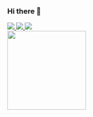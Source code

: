 ### Hi there 🏀
<div>
  <a href="https://gist.github.com/gold24park">
    <img src="https://img.shields.io/badge/gist-333?style=flat&logo=github&logoColor=white">
  </a>
  <a href="https://jizard.tistory.com">
    <img src="https://img.shields.io/badge/blog-333?style=flat&logo=tistory&logoColor=white">
  </a>
  <a href="https://pypi.org/user/gold24park">
    <img src="https://img.shields.io/badge/pypi-333?style=flat&logo=pypi&logoColor=white">
  </a>
</div>
<!-- Github Stats -->
<div class="container">
  <img style="height: 180px;" class="img" src="https://github-readme-stats.vercel.app/api/top-langs/?username=gold24park&layout=compact&theme=apprentice&hide_border=true" /></div>
</div>
